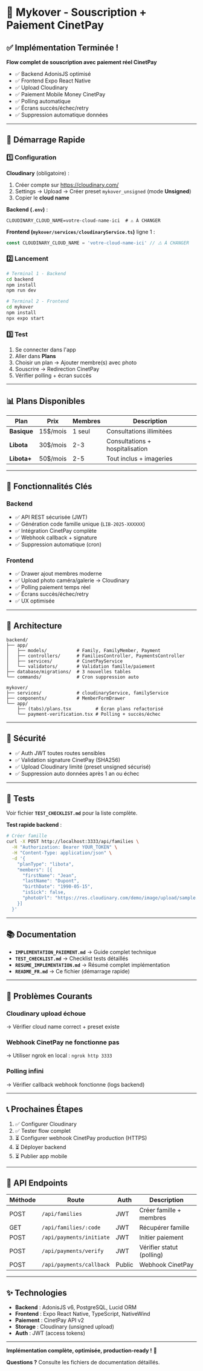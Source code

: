 # 🎉 Mykover - Souscription + Paiement CinetPay

## ✅ Implémentation Terminée !

**Flow complet de souscription avec paiement réel CinetPay** 
- ✅ Backend AdonisJS optimisé
- ✅ Frontend Expo React Native
- ✅ Upload Cloudinary
- ✅ Paiement Mobile Money CinetPay
- ✅ Polling automatique
- ✅ Écrans succès/échec/retry
- ✅ Suppression automatique données

---

## 🚀 Démarrage Rapide

### 1️⃣ Configuration

**Cloudinary** (obligatoire) :
1. Créer compte sur https://cloudinary.com/
2. Settings → Upload → Créer preset `mykover_unsigned` (mode **Unsigned**)
3. Copier le **cloud name**

**Backend (`.env`)** :
```env
CLOUDINARY_CLOUD_NAME=votre-cloud-name-ici  # ⚠️ À CHANGER
```

**Frontend (`mykover/services/cloudinaryService.ts`)** ligne 1 :
```typescript
const CLOUDINARY_CLOUD_NAME = 'votre-cloud-name-ici' // ⚠️ À CHANGER
```

### 2️⃣ Lancement

```bash
# Terminal 1 - Backend
cd backend
npm install
npm run dev

# Terminal 2 - Frontend
cd mykover
npm install
npx expo start
```

### 3️⃣ Test

1. Se connecter dans l'app
2. Aller dans **Plans**
3. Choisir un plan → Ajouter membre(s) avec photo
4. Souscrire → Redirection CinetPay
5. Vérifier polling + écran succès

---

## 📊 Plans Disponibles

| Plan | Prix | Membres | Description |
|------|------|---------|-------------|
| **Basique** | 15$/mois | 1 seul | Consultations illimitées |
| **Libota** | 30$/mois | 2-3 | Consultations + hospitalisation |
| **Libota+** | 50$/mois | 2-5 | Tout inclus + imageries |

---

## 🔑 Fonctionnalités Clés

### Backend
- ✅ API REST sécurisée (JWT)
- ✅ Génération code famille unique (`LIB-2025-XXXXXX`)
- ✅ Intégration CinetPay complète
- ✅ Webhook callback + signature
- ✅ Suppression automatique (cron)

### Frontend
- ✅ Drawer ajout membres moderne
- ✅ Upload photo caméra/galerie → Cloudinary
- ✅ Polling paiement temps réel
- ✅ Écrans succès/échec/retry
- ✅ UX optimisée

---

## 📁 Architecture

```
backend/
├── app/
│   ├── models/           # Family, FamilyMember, Payment
│   ├── controllers/      # FamiliesController, PaymentsController
│   ├── services/         # CinetPayService
│   └── validators/       # Validation famille/paiement
├── database/migrations/  # 3 nouvelles tables
└── commands/             # Cron suppression auto

mykover/
├── services/             # cloudinaryService, familyService
├── components/           # MemberFormDrawer
└── app/
    ├── (tabs)/plans.tsx         # Écran plans refactorisé
    └── payment-verification.tsx # Polling + succès/échec
```

---

## 🔐 Sécurité

- ✅ Auth JWT toutes routes sensibles
- ✅ Validation signature CinetPay (SHA256)
- ✅ Upload Cloudinary limité (preset unsigned sécurisé)
- ✅ Suppression auto données après 1 an ou échec

---

## 🧪 Tests

Voir fichier **`TEST_CHECKLIST.md`** pour la liste complète.

**Test rapide backend** :
```bash
# Créer famille
curl -X POST http://localhost:3333/api/families \
  -H "Authorization: Bearer YOUR_TOKEN" \
  -H "Content-Type: application/json" \
  -d '{
    "planType": "libota",
    "members": [{
      "firstName": "Jean",
      "lastName": "Dupont",
      "birthDate": "1990-05-15",
      "isSick": false,
      "photoUrl": "https://res.cloudinary.com/demo/image/upload/sample.jpg"
    }]
  }'
```

---

## 📚 Documentation

- **`IMPLEMENTATION_PAIEMENT.md`** → Guide complet technique
- **`TEST_CHECKLIST.md`** → Checklist tests détaillés
- **`RESUME_IMPLEMENTATION.md`** → Résumé complet implémentation
- **`README_FR.md`** → Ce fichier (démarrage rapide)

---

## 🐛 Problèmes Courants

### Cloudinary upload échoue
→ Vérifier cloud name correct + preset existe

### Webhook CinetPay ne fonctionne pas
→ Utiliser ngrok en local : `ngrok http 3333`

### Polling infini
→ Vérifier callback webhook fonctionne (logs backend)

---

## 📞 Prochaines Étapes

1. ✅ Configurer Cloudinary
2. ✅ Tester flow complet
3. ⏳ Configurer webhook CinetPay production (HTTPS)
4. ⏳ Déployer backend
5. ⏳ Publier app mobile

---

## 🎯 API Endpoints

| Méthode | Route | Auth | Description |
|---------|-------|------|-------------|
| POST | `/api/families` | JWT | Créer famille + membres |
| GET | `/api/families/:code` | JWT | Récupérer famille |
| POST | `/api/payments/initiate` | JWT | Initier paiement |
| POST | `/api/payments/verify` | JWT | Vérifier statut (polling) |
| POST | `/api/payments/callback` | Public | Webhook CinetPay |

---

## ✨ Technologies

- **Backend** : AdonisJS v6, PostgreSQL, Lucid ORM
- **Frontend** : Expo React Native, TypeScript, NativeWind
- **Paiement** : CinetPay API v2
- **Storage** : Cloudinary (unsigned upload)
- **Auth** : JWT (access tokens)

---

**Implémentation complète, optimisée, production-ready !** 🚀

**Questions ?** Consulte les fichiers de documentation détaillés.

